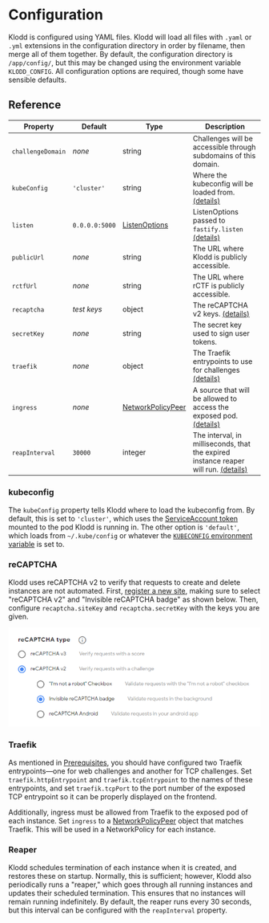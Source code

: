 # Configuration

Klodd is configured using YAML files. Klodd will load all files with `.yaml` or `.yml` extensions in the configuration directory in order by filename, then merge all of them together. By default, the configuration directory is `/app/config/`, but this may be changed using the environment variable `KLODD_CONFIG`. All configuration options are required, though some have sensible defaults.

## Reference

| Property          | Default        | Type                     | Description                                                                                    |
| ----------------- | -------------- | ------------------------ | ---------------------------------------------------------------------------------------------- |
| `challengeDomain` | _none_         | string                   | Challenges will be accessible through subdomains of this domain.                               |
| `kubeConfig`      | `'cluster'`    | string                   | Where the kubeconfig will be loaded from. [(details)](#kubeconfig)                             |
| `listen`          | `0.0.0.0:5000` | [ListenOptions][lo]      | ListenOptions passed to `fastify.listen` [(details)][lo]                                       |
| `publicUrl`       | _none_         | string                   | The URL where Klodd is publicly accessible.                                                    |
| `rctfUrl`         | _none_         | string                   | The URL where rCTF is publicly accessible.                                                     |
| `recaptcha`       | _test keys_    | object                   | The reCAPTCHA v2 keys. [(details)](#recaptcha)                                                 |
| `secretKey`       | _none_         | string                   | The secret key used to sign user tokens.                                                       |
| `traefik`         | _none_         | object                   | The Traefik entrypoints to use for challenges [(details)](#traefik)                            |
| `ingress`         | _none_         | [NetworkPolicyPeer][npp] | A source that will be allowed to access the exposed pod. [(details)](#traefik)                 |
| `reapInterval`    | `30000`        | integer                  | The interval, in milliseconds, that the expired instance reaper will run. [(details)](#reaper) |

[npp]: https://kubernetes.io/docs/reference/generated/kubernetes-api/v1.24/#networkpolicypeer-v1-networking-k8s-io
[lo]: https://nodejs.org/api/net.html#serverlistenoptions-callback

### kubeconfig

The `kubeConfig` property tells Klodd where to load the kubeconfig from. By default, this is set to `'cluster'`, which uses the [ServiceAccount token](https://kubernetes.io/docs/reference/access-authn-authz/authentication/#service-account-tokens) mounted to the pod Klodd is running in. The other option is `'default'`, which loads from `~/.kube/config` or whatever the [`KUBECONFIG` environment variable](https://kubernetes.io/docs/tasks/access-application-cluster/configure-access-multiple-clusters/#set-the-kubeconfig-environment-variable) is set to.

### reCAPTCHA

Klodd uses reCAPTCHA v2 to verify that requests to create and delete instances are not automated. First, [register a new site](https://www.google.com/recaptcha/admin/create), making sure to select "reCAPTCHA v2" and "Invisible reCAPTCHA badge" as shown below. Then, configure `recaptcha.siteKey` and `recaptcha.secretKey` with the keys you are given.

![Screenshot showing reCAPTCHA v2 and Invisible reCAPTCHA badge selected](../img/recaptcha.png)

### Traefik

As mentioned in [Prerequisites](./prerequisites.md), you should have configured two Traefik entrypoints—one for web challenges and another for TCP challenges. Set `traefik.httpEntrypoint` and `traefik.tcpEntrypoint` to the names of these entrypoints, and set `traefik.tcpPort` to the port number of the exposed TCP entrypoint so it can be properly displayed on the frontend.

Additionally, ingress must be allowed from Traefik to the exposed pod of each instance. Set `ingress` to a [NetworkPolicyPeer][npp] object that matches Traefik. This will be used in a NetworkPolicy for each instance.

### Reaper

Klodd schedules termination of each instance when it is created, and restores these on startup. Normally, this is sufficient; however, Klodd also periodically runs a "reaper," which goes through all running instances and updates their scheduled termination. This ensures that no instances will remain running indefinitely. By default, the reaper runs every 30 seconds, but this interval can be configured with the `reapInterval` property.
